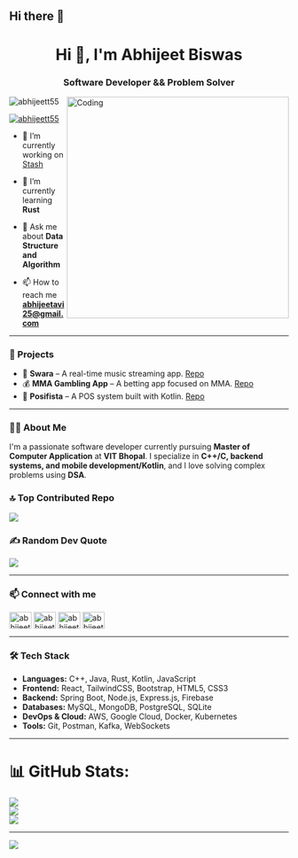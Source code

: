 ## Hi there 👋

<h1 align="center">Hi 👋, I'm Abhijeet Biswas</h1>
<h3 align="center">Software Developer && Problem Solver</h3>

<img align="right" alt="Coding" width="400" src="https://i.giphy.com/media/v1.Y2lkPTc5MGI3NjExOWQ4aDR6N2NuYThtcGg3dG94NjNlZWpiMzBldGF6MnByYXdrd2phdiZlcD12MV9pbnRlcm5hbF9naWZfYnlfaWQmY3Q9cw/G3xHGIDU9LONNZQJid/giphy.gif">

<p align="left"> <img src="https://komarev.com/ghpvc/?username=abhijeett55&label=Profile%20views&color=0e75b6&style=flat" alt="abhijeett55" /> </p>

<p align="left"> <a href="https://github.com/ryo-ma/github-profile-trophy"><img src="https://github-profile-trophy.vercel.app/?username=abhijeett55&column=4&theme=algolia" alt="abhijeett55" /></a> </p>

- 🔭 I’m currently working on [Stash](https://github.com/abhijeett55/Stash.git)

- 🌱 I’m currently learning **Rust**

- 💬 Ask me about **Data Structure and Algorithm**

- 📫 How to reach me **abhijeetavi25@gmail.com**

---

### 🚀 Projects
- 🎵 **Swara** – A real-time music streaming app. [Repo](https://github.com/abhijeett55/Swara)
- 💰 **MMA Gambling App** – A betting app focused on MMA. [Repo](https://github.com/abhijeett55/PayBout)
- 🛒 **Posifista** – A POS system built with Kotlin. [Repo](https://github.com/abhijeett55/Posi)

---

### 👨‍💻 About Me
I'm a passionate software developer currently pursuing **Master of Computer Application** at **VIT Bhopal**. 
I specialize in **C++/C, backend systems, and mobile development/Kotlin**, and I love solving complex problems using **DSA**.

### 🔝 Top Contributed Repo
![](https://github-contributor-stats.vercel.app/api?username=abhijeett55&limit=5&theme=dark&combine_all_yearly_contributions=true)

### ✍️ Random Dev Quote
![](https://quotes-github-readme.vercel.app/api?type=horizontal&theme=dark)

---

### 📫 Connect with me
<p align="left">
<a href="https://www.linkedin.com/in/abhijeett" target="blank"><img align="center" src="https://raw.githubusercontent.com/rahuldkjain/github-profile-readme-generator/master/src/images/icons/Social/linked-in-alt.svg" alt="abhijeett" height="30" width="40" /></a>
<a href="https://instagram.com/abhijeett55" target="blank"><img align="center" src="https://raw.githubusercontent.com/rahuldkjain/github-profile-readme-generator/master/src/images/icons/Social/instagram.svg" alt="abhijeett55" height="30" width="40" /></a>
<a href="https://www.codechef.com/users/abhijeett55" target="blank"><img align="center" src="https://cdn.jsdelivr.net/npm/simple-icons@3.1.0/icons/codechef.svg" alt="abhijeett55" height="30" width="40" /></a>
<a href="https://codeforces.com/profile/abhijeett55" target="blank"><img align="center" src="https://raw.githubusercontent.com/rahuldkjain/github-profile-readme-generator/master/src/images/icons/Social/codeforces.svg" alt="abhijeett55" height="30" width="40" /></a>
</p>

---

### 🛠️ Tech Stack
- **Languages:** C++, Java, Rust, Kotlin, JavaScript
- **Frontend:** React, TailwindCSS, Bootstrap, HTML5, CSS3
- **Backend:** Spring Boot, Node.js, Express.js, Firebase
- **Databases:** MySQL, MongoDB, PostgreSQL, SQLite
- **DevOps & Cloud:** AWS, Google Cloud, Docker, Kubernetes
- **Tools:** Git, Postman, Kafka, WebSockets

---

# 📊 GitHub Stats:
![](https://github-readme-stats.vercel.app/api?username=abhijeett55&theme=dark&hide_border=false&include_all_commits=true&count_private=true)<br/>
![](https://nirzak-streak-stats.vercel.app/?user=abhijeett55&theme=dark&hide_border=false)<br/>
![](https://github-readme-stats.vercel.app/api/top-langs/?username=abhijeett55&theme=dark&hide_border=false&include_all_commits=true&count_private=true&layout=compact)


---
[![](https://visitcount.itsvg.in/api?id=abhijeett55&icon=7&color=6)](https://visitcount.itsvg.in)
